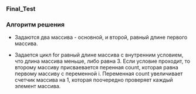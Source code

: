 ### Final_Test

### Алгоритм решения
* Задаются два массива - основной, и второй, равный длине первого массива.

* Задается цикл for равный длине массива с внутренним условием, что длина массива меньше, либо равна 3. Если условие проходит, то  второму массиву присваевается перенная count, которая равна первому массиву с переменной i. Переменная count увеличивает счетчик массива на 1, которая поочередно проверяет каждый элемент массива.
